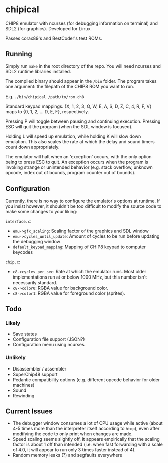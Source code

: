 # chipical
CHIP8 emulator with ncurses (for debugging information on terminal) and SDL2 (for graphics). Developed for Linux.

Passes corax89's and BestCoder's test ROMs.

## Running

Simply run `make` in the root directory of the repo. You will need ncurses and SDL2 runtime libraries installed.

The compiled binary should appear in the `/bin` folder. The program takes one argument: the filepath of the CHIP8 ROM you want to run.

E.g. `./bin/chipical /path/to/rom.ch8`

Standard keypad mappings. {X, 1, 2, 3, Q, W, E, A, S, D, Z, C, 4, R, F, V} maps to {0, 1, 2, ... D, E, F}, respectively.

Pressing P will toggle between pausing and continuing execution. Pressing ESC will quit the program (when the SDL window is focused).

Holding L will speed up emulation, while holding K will slow down emulation. This also scales the rate at which the delay and sound timers count down appropriately.

The emulator will halt when an 'exception' occurs, with the only option being to press ESC to quit. An exception occurs when the program is invoking strange or unintended behavior (e.g. stack overflow, unknown opcode, index out of bounds, program counter out of bounds).

## Configuration

Currently, there is no way to configure the emulator's options at runtime. If you insist however, it shouldn't be too difficult to modify the source code to make some changes to your liking:

`interface.c`:
- `emu->gfx_scaling`: Scaling factor of the graphics and SDL window
- `emu->cycles_until_update`: Amount of cycles to be run before updating the debugging window
- `default_keypad_mapping`: Mapping of CHIP8 keypad to computer keycodes

`chip.c`:
- `c8->cycles_per_sec`: Rate at which the emulator runs. Most older implementations run at or below 1000 MHz, but this number isn't necessarily standard.
- `c8->color0`: RGBA value for background color.
- `c8->color1`: RGBA value for foreground color (sprites).

## Todo

### Likely

- Save states
- Configuration file support (JSON?)
- Configuration menu using ncurses

### Unlikely

- Disassembler / assembler
- SuperChip48 support
- Pedantic compatibility options (e.g. different opcode behavior for older machines)
- Sound
- Rewinding

## Current Issues

- The debugger window consumes a lot of CPU usage while active (about 4-5 times more than the interpreter itself according to `htop`), even after modifying the code to only print when changes are made.
- Speed scaling seems slightly off, it appears empirically that the scaling factor is about 1 off than intended (i.e. when fast forwarding with a scale of 4.0, it will appear to run only 3 times faster instead of 4).
- Random memory leaks (?) and segfaults everywhere

